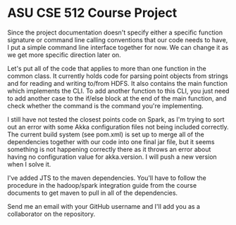 # ASU CSE 512 Course Project

Since the project documentation doesn't specify either a specific function signature or command line calling conventions that our code needs to have, I put a simple command line interface together for now. We can change it as we get more specific direction later on.

Let's put all of the code that applies to more than one function in the common class. It currently holds code for parsing point objects from strings and for reading and writing to/from HDFS. It also contains the main function which implements the CLI. To add another function to this CLI, you just need to add another case to the if/else block at the end of the main function, and check whether the command is the command you're implementing.

I still have not tested the closest points code on Spark, as I'm trying to sort out an error with some Akka configuration files not being included correctly. The current build system (see pom.xml) is set up to merge all of the dependencies together with our code into one final jar file, but it seems something is not happening correctly there as it throws an error about having no configuration value for akka.version. I will push a new version when I solve it.

I've added JTS to the maven dependencies. You'll have to follow the procedure in the hadoop/spark integration guide from the course documents to get maven to pull in all of the dependencies.

Send me an email with your GitHub username and I'll add you as a collaborator on the repository.
